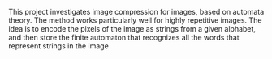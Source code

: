 This project investigates image compression for images, based on automata theory. The method works
particularly well for highly repetitive images. The idea is to encode the
pixels of the image as strings from a given alphabet, and then store the finite automaton that recognizes
all the words that represent strings in the image
